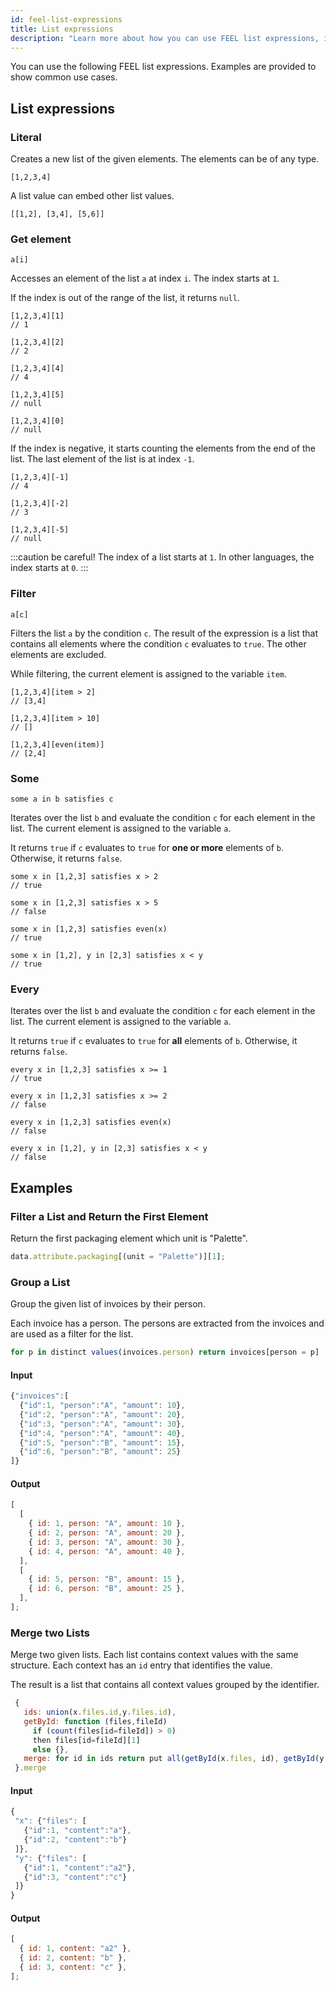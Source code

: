 ```yaml
---
id: feel-list-expressions
title: List expressions
description: "Learn more about how you can use FEEL list expressions, including examples that show common use cases for FEEL list expressions."
---
```


You can use the following FEEL list expressions. Examples are provided to show common use cases.

## List expressions

### Literal

Creates a new list of the given elements. The elements can be of any type.

```feel
[1,2,3,4]
```

A list value can embed other list values.

```feel
[[1,2], [3,4], [5,6]]
```

### Get element

```feel
a[i]
```

Accesses an element of the list `a` at index `i`. The index starts at `1`.

If the index is out of the range of the list, it returns `null`.

```feel
[1,2,3,4][1]
// 1

[1,2,3,4][2]
// 2

[1,2,3,4][4]
// 4

[1,2,3,4][5]
// null

[1,2,3,4][0]
// null
```

If the index is negative, it starts counting the elements from the end of the list. The last element of the list is at index `-1`.

```feel
[1,2,3,4][-1]
// 4

[1,2,3,4][-2]
// 3

[1,2,3,4][-5]
// null
```

:::caution be careful!
The index of a list starts at `1`. In other languages, the index starts at `0`.
:::

### Filter

```feel
a[c]
```

Filters the list `a` by the condition `c`. The result of the expression is a list that contains all elements where the condition `c` evaluates to `true`. The other elements are excluded.

While filtering, the current element is assigned to the variable `item`.

```feel
[1,2,3,4][item > 2]
// [3,4]

[1,2,3,4][item > 10]
// []

[1,2,3,4][even(item)]
// [2,4]
```

### Some

```feel
some a in b satisfies c
```

Iterates over the list `b` and evaluate the condition `c` for each element in the list. The current
element is assigned to the variable `a`.

It returns `true` if `c` evaluates to `true` for **one or more** elements of `b`. Otherwise, it
returns `false`.

```feel
some x in [1,2,3] satisfies x > 2
// true

some x in [1,2,3] satisfies x > 5
// false

some x in [1,2,3] satisfies even(x)
// true

some x in [1,2], y in [2,3] satisfies x < y
// true
```

### Every

Iterates over the list `b` and evaluate the condition `c` for each element in the list. The current
element is assigned to the variable `a`.

It returns `true` if `c` evaluates to `true` for **all** elements of `b`. Otherwise, it
returns `false`.

```feel
every x in [1,2,3] satisfies x >= 1
// true

every x in [1,2,3] satisfies x >= 2
// false

every x in [1,2,3] satisfies even(x)
// false

every x in [1,2], y in [2,3] satisfies x < y
// false
```

## Examples

### Filter a List and Return the First Element

Return the first packaging element which unit is "Palette".

```js
data.attribute.packaging[(unit = "Palette")][1];
```

### Group a List

Group the given list of invoices by their person.

Each invoice has a person. The persons are extracted from the invoices and are used as a filter for the list.

```js
for p in distinct values(invoices.person) return invoices[person = p]
```

#### Input

```js
{"invoices":[
  {"id":1, "person":"A", "amount": 10},
  {"id":2, "person":"A", "amount": 20},
  {"id":3, "person":"A", "amount": 30},
  {"id":4, "person":"A", "amount": 40},
  {"id":5, "person":"B", "amount": 15},
  {"id":6, "person":"B", "amount": 25}
]}
```

#### Output

```js
[
  [
    { id: 1, person: "A", amount: 10 },
    { id: 2, person: "A", amount: 20 },
    { id: 3, person: "A", amount: 30 },
    { id: 4, person: "A", amount: 40 },
  ],
  [
    { id: 5, person: "B", amount: 15 },
    { id: 6, person: "B", amount: 25 },
  ],
];
```

### Merge two Lists

Merge two given lists. Each list contains context values with the same structure. Each context has an `id` entry that identifies the value.

The result is a list that contains all context values grouped by the identifier.

```js
 {
   ids: union(x.files.id,y.files.id),
   getById: function (files,fileId)
     if (count(files[id=fileId]) > 0)
     then files[id=fileId][1]
     else {},
   merge: for id in ids return put all(getById(x.files, id), getById(y.files, id))
 }.merge
```

#### Input

```js
{
 "x": {"files": [
   {"id":1, "content":"a"},
   {"id":2, "content":"b"}
 ]},
 "y": {"files": [
   {"id":1, "content":"a2"},
   {"id":3, "content":"c"}
 ]}
}
```

#### Output

```js
[
  { id: 1, content: "a2" },
  { id: 2, content: "b" },
  { id: 3, content: "c" },
];
```
